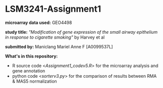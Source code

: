 # LSM3241-Assignment1

**microarray data used:** GEO4498

**study title:** *"Modification of gene expression of the small airway epithelium in response to cigarette smoking"* by Harvey et al

**submitted by:** Maniclang Mariel Anne F [A0099537L]

**What's in this repository:**
- R source code <*Assignment1_codev5.R*> for the microarray analysis and gene annotation
- python code <*sorterv3.py*> for the comparison of results between RMA & MAS5 normalization
